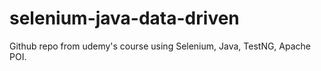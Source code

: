 # selenium-java-data-driven
Github repo from udemy's course using Selenium, Java, TestNG, Apache POI.
